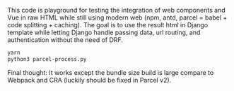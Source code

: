 This code is playground for testing the integration of web components and Vue in raw HTML while still using modern web (npm, antd, parcel = babel + code splitting + caching). The goal is to use the result html in Django template while letting Django handle passing data, url routing, and authentication without the need of DRF.

```bash
yarn
python3 parcel-process.py
```

Final thought: It works except the bundle size build is large compare to Webpack and CRA (luckily should be fixed in Parcel v2).